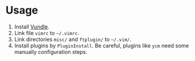 # Usage

1. Install [Vundle](https://github.com/gmarik/Vundle.vim).
1. Link file `vimrc` to `~/.vimrc`.
1. Link directories `misc/` and `ftplugin/` to `~/.vim/`.
1. Install plugins by `PluginInstall`. Be careful, plugins like `ycm` need some manually configuration steps.
